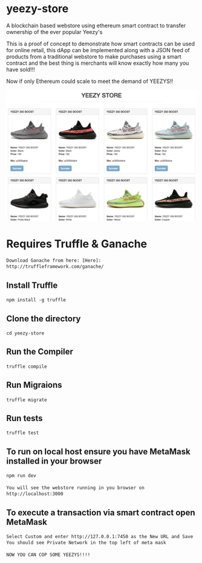 # yeezy-store
A blockchain based webstore using ethereum smart contract to transfer ownership of the ever popular Yeezy's

This is a proof of concept to demonstrate how smart contracts can be used for online retail, this dApp can be implemented along with a JSON feed of products from a traditional webstore to make purchases using a smart contract and the best thing is merchants will know exactly how many you have sold!!!

Now if only Ethereum could scale to meet the demand of YEEZYS!!

![alt text](/screenshot.png "Smart contrat eCommerce")


# Requires Truffle & Ganache
    Download Ganache from here: [Here]: http://truffleframework.com/ganache/

## Install Truffle    
    npm install -g truffle

## Clone the directory
    cd yeezy-store

## Run the Compiler    
    truffle compile

## Run Migraions    
    truffle migrate

## Run tests
    truffle test

## To run on local host ensure you have MetaMask installed in your browser
    npm run dev

    You will see the webstore running in you browser on http://localhost:3000

## To execute a transaction via smart contract open MetaMask

    Select Custom and enter http://127.0.0.1:7450 as the New URL and Save 
    You should see Private Network in the top left of meta mask

    NOW YOU CAN COP SOME YEEZYS!!!!               
